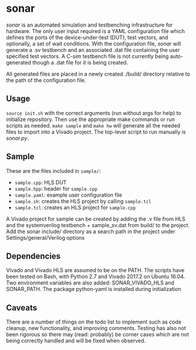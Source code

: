 # sonar

*sonar* is an automated simulation and testbenching infrastructure for hardware. The only user input required is a YAML configuration file which defines the ports of the device-under-test (DUT), test vectors, and optionally, a set of wait conditions. With the configuration file, *sonar* will generate a .sv testbench and an associated .dat file containing the user specified test vectors. A C-sim testbench file is not currently being auto-generated though a .dat file for it is being created.

All generated files are placed in a newly created ./build/ directory relative to the path of the configuration file.

## Usage
``source init.sh`` with the correct arguments (run without args for help) to initialize repository. Then use the appropriate make commands or run scripts as needed. ``make sample`` and ``make hw`` will generate all the needed files to import into a Vivado project. The top-level script to run manually is *sonar.py*.

## Sample
These are the files included in ``sample/``:  
* ``sample.cpp``: HLS DUT
* ``sample.hpp``: header for ``sample.cpp``
* ``sample.yaml``: example user configuration file
* ``sample.sh``: creates the HLS project by calling ``sample.tcl``
* ``sample.tcl``: creates an HLS project for ``sample.cpp``

A Vivado project for sample can be created by adding the .v file from HLS and the systemverilog testbench + sample_sv.dat from build/ to the project. Add the sonar include/ directory as a search path in the project under Settings/general/Verilog options

## Dependencies

Vivado and Vivado HLS are assumed to be on the PATH. The scripts have been tested on Bash, with Python 2.7 and Vivado 2017.2 on Ubuntu 16.04. Two environment variables are also added: SONAR_VIVADO_HLS and SONAR_PATH. The package python-yaml is installed during initialization

## Caveats

There are a number of things on the todo list to implement such as code cleanup, new functionality, and improving comments. Testing has also not been rigorous so there may (read: probably) be corner cases which are not being correctly handled and will be fixed when observed.
